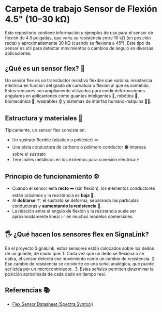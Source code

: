 # Carpeta de trabajo Sensor de Flexión 4.5" (10–30 kΩ)

Este repositorio contiene información y ejemplos de uso para el sensor de flexión de 4.5 pulgadas, que varía su resistencia entre 10 kΩ (en posición recta) y aproximadamente 30 kΩ (cuando se flexiona a 45°). Este tipo de sensor es útil para detectar movimientos o cambios de ángulo en diversas aplicaciones.

## ¿Qué es un sensor flex? 🤔

Un sensor flex es un transductor resistivo flexible que varía su resistencia eléctrica en función del grado de curvatura o flexión al que es sometido. Estos sensores son ampliamente utilizados para medir deformaciones angulares en aplicaciones como guantes inteligentes 🧤, robótica 🤖, biomecánica 🦿, wearables ⌚ y sistemas de interfaz humano-máquina 🧑‍💻.

## Estructura y materiales 🧩

Típicamente, un sensor flex consiste en:

- Un sustrato flexible (plástico o poliéster) 🪢
- Una pista conductora de carbono o polímero conductor 🟤 impresa sobre el sustrato
- Terminales metálicos en los extremos para conexión eléctrica ⚡

## Principio de funcionamiento ⚙️

- Cuando el sensor está **recto** ➡️ (sin flexión), los elementos conductores están próximos y la resistencia es **baja** 🔽.
- Al **doblarse** ➰, el sustrato se deforma, separando las partículas conductoras y **aumentando la resistencia** 🔼.
- La relación entre el ángulo de flexión y la resistencia suele ser aproximadamente lineal 📈 en muchos modelos comerciales.

## 🖐 ¿Qué hacen los sensores flex en SignaLink?

En el proyecto SignaLink, estos sensores están colocados sobre los dedos de un guante, de modo que: 1. Cada vez que un dedo se flexiona o se estira, el sensor detecta ese movimiento como un cambio de resistencia. 2. Ese cambio de resistencia se convierte en una señal analógica, que puede ser leída por un microcontrolador.. 3. Estas señales permiten determinar la posición aproximada de cada dedo en tiempo real.

## Referencias 📚

- [Flex Sensor Datasheet (Spectra Symbol)](https://www.spectrasymbol.com/wp-content/uploads/2016/08/FLEX-SENSOR-DATA-SHEET.pdf)
